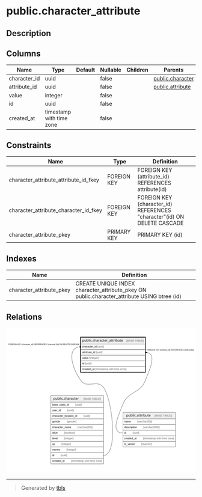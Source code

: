 # public.character_attribute

## Description

## Columns

| Name | Type | Default | Nullable | Children | Parents | Comment |
| ---- | ---- | ------- | -------- | -------- | ------- | ------- |
| character_id | uuid |  | false |  | [public.character](public.character.md) |  |
| attribute_id | uuid |  | false |  | [public.attribute](public.attribute.md) |  |
| value | integer |  | false |  |  |  |
| id | uuid |  | false |  |  |  |
| created_at | timestamp with time zone |  | false |  |  |  |

## Constraints

| Name | Type | Definition |
| ---- | ---- | ---------- |
| character_attribute_attribute_id_fkey | FOREIGN KEY | FOREIGN KEY (attribute_id) REFERENCES attribute(id) |
| character_attribute_character_id_fkey | FOREIGN KEY | FOREIGN KEY (character_id) REFERENCES "character"(id) ON DELETE CASCADE |
| character_attribute_pkey | PRIMARY KEY | PRIMARY KEY (id) |

## Indexes

| Name | Definition |
| ---- | ---------- |
| character_attribute_pkey | CREATE UNIQUE INDEX character_attribute_pkey ON public.character_attribute USING btree (id) |

## Relations

![er](public.character_attribute.svg)

---

> Generated by [tbls](https://github.com/k1LoW/tbls)
